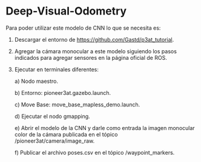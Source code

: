 # Deep-Visual-Odometry

Para poder utilizar este modelo de CNN lo que se necesita es:

1) Descargar el entorno de https://github.com/Gastd/p3at_tutorial.

2) Agregar la cámara monocular a este modelo siguiendo los pasos indicados para agregar sensores en la página oficial de ROS.

3) Ejecutar en terminales diferentes:

   a) Nodo maestro.
   
   b) Entorno: pioneer3at.gazebo.launch.
   
   c) Move Base: move_base_mapless_demo.launch.

   d) Ejecutar el nodo gmapping.

   e) Abrir el modelo de la CNN y darle como entrada la imagen monocular color de la cámara publicada en el tópico /pioneer3at/camera/image_raw.

   f) Publicar el archivo poses.csv en el tópico /waypoint_markers.

